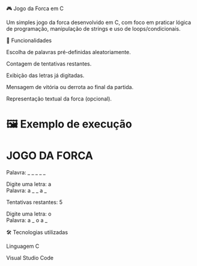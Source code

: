 🎮 Jogo da Forca em C

Um simples jogo da forca desenvolvido em C, com foco em praticar lógica de programação, manipulação de strings e uso de loops/condicionais.

🚀 Funcionalidades

Escolha de palavras pré-definidas aleatoriamente.

Contagem de tentativas restantes.

Exibição das letras já digitadas.

Mensagem de vitória ou derrota ao final da partida.

Representação textual da forca (opcional).

🖼️ Exemplo de execução
=========================
   JOGO DA FORCA
=========================

Palavra: _ _ _ _ _  

Digite uma letra: a  
Palavra: a _ _ a _  

Tentativas restantes: 5  

Digite uma letra: o  
Palavra: a _ o a _  

🛠️ Tecnologias utilizadas

Linguagem C

Visual Studio Code

